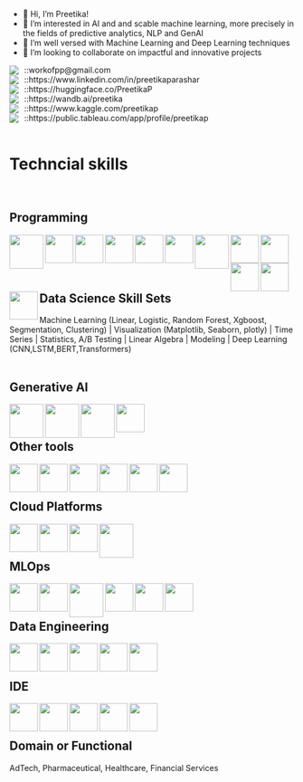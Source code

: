 - 👋 Hi, I’m Preetika!
- 👀 I’m interested in AI and and scable machine learning, more precisely in the fields of predictive analytics, NLP and GenAI
- 🌱 I’m well versed with Machine Learning and Deep Learning techniques
- 💞️ I’m looking to collaborate on impactful and innovative projects

<div style="display: flex; align-items: center;">
  <img src="https://img.shields.io/badge/Email-grey" style="margin-right: 5px;" />
  <span style="margin-left: 5px;">::</span> <!-- Hand emoji -->
  <span>workofpp@gmail.com</span>
</div>

<div style="display: flex; align-items: center;">
  <img src="https://img.shields.io/badge/Linkedin-grey" style="margin-right: 5px;" />
  <span style="margin-left: 5px;">::</span> <!-- Hand emoji -->
  <span>https://www.linkedin.com/in/preetikaparashar</span>
</div>

<div style="display: flex; align-items: center;">
  <img src="https://img.shields.io/badge/HuggingFace-grey" style="margin-right: 5px;" />
  <span style="margin-left: 5px;">::</span> <!-- Hand emoji -->
  <span>https://huggingface.co/PreetikaP</span>
</div>

<div style="display: flex; align-items: center;">
  <img src="https://img.shields.io/badge/Weights_&_Biases-grey" style="margin-right: 5px;" />
  <span style="margin-left: 5px;">::</span> <!-- Hand emoji -->
  <span>https://wandb.ai/preetika</span>
</div>

<div style="display: flex; align-items: center;">
  <img src="https://img.shields.io/badge/Kaggle-grey" style="margin-right: 5px;" />
  <span style="margin-left: 5px;">::</span> <!-- Hand emoji -->
  <span>https://www.kaggle.com/preetikap</span>
</div>

<div style="display: flex; align-items: center;">
  <img src="https://img.shields.io/badge/Tableau-grey" style="margin-right: 5px;" />
  <span style="margin-left: 5px;">::</span> <!-- Hand emoji -->
  <span>https://public.tableau.com/app/profile/preetikap</span>
</div>
<!---
WorkOfPP/WorkOfPP is a ✨ special ✨ repository because its `README.md` (this file) appears on your GitHub profile.
You can click the Preview link to take a look at your changes.
--->


<br>
<h1>Techncial skills</h1>
<br>
<h2>Programming</h2>
<img align="left" src="https://img.shields.io/badge/PySpark-black?logo=apachespark" width="60" height="60" />
<img align="left" src="https://img.shields.io/badge/-black?logo=python" width="50" height="50" />
<img align="left" src="https://img.shields.io/badge/-black?logo=pandas" width="50" height="50" />
<img align="left" src="https://img.shields.io/badge/-black?logo=numpy" width="50" height="50" />
<img align="left" src="https://img.shields.io/badge/-black?logo=scikitlearn" width="50" height="50" />
<img align="left" src="https://img.shields.io/badge/-black?logo=r" width="50" height="50" />
<img align="left" src="https://img.shields.io/badge/SAS-black" width="60" height="60" />
<img align="left" src="https://img.shields.io/badge/-black?logo=mysql" width="50" height="50" />
<img align="left" src="https://img.shields.io/badge/-black?logo=apachehive" width="50" height="50" />
<img align="left" src="https://img.shields.io/badge/-black?logo=pytorch" width="50" height="50" />
<img align="left" src="https://img.shields.io/badge/-black?logo=keras" width="50" height="50" />
<img align="left" src="https://img.shields.io/badge/-black?logo=tensorflow" width="50" height="50" />
<br>

<br>
<h2>Data Science Skill Sets</h2>
Machine Learning (Linear, Logistic, Random Forest, Xgboost, Segmentation, Clustering) | Visualization (Matplotlib, Seaborn, plotly) | Time Series | Statistics, A/B Testing | Linear Algebra | Modeling | Deep Learning (CNN,LSTM,BERT,Transformers)
<br>
<br>
<h2>Generative AI</h2>
<img align="left" src="https://img.shields.io/badge/BioGPT-black" width="60" height="60" />
<img align="left" src="https://img.shields.io/badge/Mistral-black" width="60" height="60" />
<img align="left" src="https://img.shields.io/badge/MedAlpaca-black" width="60" height="60" />
<img align="left" src="https://img.shields.io/badge/-black?logo=openai" width="50" height="50" />
<br>
<br>
<h2>Other tools</h2>
<img align="left" src="https://img.shields.io/badge/-black?logo=tableau" width="50" height="50" />
<img align="left" src="https://img.shields.io/badge/-black?logo=alteryx" width="50" height="50" />
<img align="left" src="https://img.shields.io/badge/-black?logo=microsoftexcel" width="50" height="50" />
<img align="left" src="https://img.shields.io/badge/-black?logo=linux" width="50" height="50" />
<img align="left" src="https://img.shields.io/badge/-black?logo=git" width="50" height="50" />
<img align="left" src="https://img.shields.io/badge/-black?logo=streamlit" width="50" height="50" />
<br>
<br>
<h2>Cloud Platforms</h2>
<img align="left" src="https://img.shields.io/badge/-black?logo=amazons3" width="50" height="50" />
<img align="left" src="https://img.shields.io/badge/-black?logo=amazonec2" width="50" height="50" />
<img align="left" src="https://img.shields.io/badge/-black?logo=googlecloud" width="50" height="50" />
<img align="left" src="https://img.shields.io/badge/Amazon%20SageMaker-black" width="60" height="60" />
<br>
<br>
<h2>MLOps</h2>
<img align="left" src="https://img.shields.io/badge/-black?logo=github" width="50" height="50" />
<img align="left" src="https://img.shields.io/badge/-black?logo=dvc" width="50" height="50" />
<img align="left" src="https://img.shields.io/badge/lakeFS-black" width="60" height="60" />
<img align="left" src="https://img.shields.io/badge/-black?logo=apacheairflow" width="50" height="50" />
<img align="left" src="https://img.shields.io/badge/-black?logo=mlflow" width="50" height="50" />
<img align="left" src="https://img.shields.io/badge/-black?logo=docker" width="50" height="50" />
<br>
<br>
<h2>Data Engineering</h2>
<img align="left" src="https://img.shields.io/badge/-black?logo=googlebigquery" width="50" height="50" />
<img align="left" src="https://img.shields.io/badge/-black?logo=amazonredshift" width="50" height="50" />
<img align="left" src="https://img.shields.io/badge/-black?logo=postgresql" width="50" height="50" />
<img align="left" src="https://img.shields.io/badge/-black?logo=mongodb" width="50" height="50" />
<img align="left" src="https://img.shields.io/badge/-black?logo=neo4j" width="50" height="50" />
<br>
<br>
<h2>IDE</h2>
<img align="left" src="https://img.shields.io/badge/-black?logo=rstudio" width="50" height="50" />
<img align="left" src="https://img.shields.io/badge/-black?logo=anaconda" width="50" height="50" />
<img align="left" src="https://img.shields.io/badge/-black?logo=googlecolab" width="50" height="50" />
<img align="left" src="https://img.shields.io/badge/-black?logo=kaggle" width="50" height="50" />
<img align="left" src="https://img.shields.io/badge/-black?logo=jupyter" width="50" height="50" />
<br>
<br>
<h2>Domain or Functional</h2>
AdTech, Pharmaceutical, Healthcare, Financial Services
<br>
<br>
